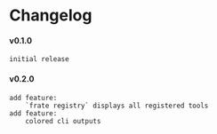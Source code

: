 # Changelog

#### v0.1.0
    initial release

#### v0.2.0
    add feature:
        `frate registry` displays all registered tools
    add feature:
        colored cli outputs



